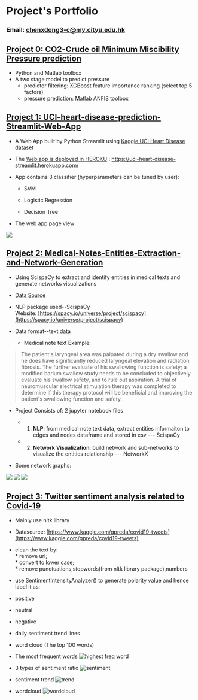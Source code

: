 # Project's Portfolio
### Email: chenxdong3-c@my.cityu.edu.hk


## [Project 0: CO2-Crude oil Minimum Miscibility Pressure prediction](https://researchportal.hw.ac.uk/en/publications/accurate-prediction-of-cosub2sub-minimum-miscibility-pressure-usi)
* Python and Matlab toolbox
* A two stage model to predict pressure 
  * predictor filtering: XGBoost feature importance ranking (select top 5 factors)
  * pressure prediction: Matlab ANFIS toolbox


## [Project 1: UCI-heart-disease-prediction-Streamlit-Web-App](https://github.com/chenx-git/UCI-heart-disease-prediction-Web-App)
* A Web App built by Python Streamlit using [Kaggle UCI Heart Disease dataset](https://www.kaggle.com/ronitf/heart-disease-uci)

  
* The [Web app is deployed in HEROKU](https://uci-heart-disease-streamlit.herokuapp.com/) : https://uci-heart-disease-streamlit.herokuapp.com/

* App contains 3 classifier (hyperparameters can be tuned by user):

  * SVM

  * Logistic Regression

  * Decision Tree

* The web app page view
  
![](/images/1.PNG)


## [Project 2: Medical-Notes-Entities-Extraction-and-Network-Generation](https://github.com/chenx-git/Medical-Notes-Entities-Extraction-and-Network-Visualization)
* Using ScispaCy to extract and identify entities in medical texts and generate networks visualizations
* [Data Source](https://www.kaggle.com/c/medical-notes/data)<br>
* NLP package used--ScispaCy <br>Website: [https://spacy.io/universe/project/scispacy](https://spacy.io/universe/project/scispacy)
* Data format--text data
  
  * Medical note text Example:
> The patient's laryngeal area was palpated during a dry swallow and he does have significantly reduced laryngeal elevation and radiation fibrosis.  The further evaluate of his swallowing function is safety; a modified barium swallow study needs to be concluded to objectively evaluate his swallow safety, and to rule out aspiration.  A trial of neuromuscular electrical stimulation therapy was completed to determine if this therapy protocol will be beneficial and improving the patient's swallowing function and safety.


* Project Consists of: 2 jupyter notebook files
  * 1. **NLP**: from medical note text data, extract entities informaiton to edges and nodes dataframe and stored in csv --- ScispaCy 
  * 2. **Network Visualization**: build network and sub-networks to visualize the entities relationship --- NetworkX


* Some network graphs:
  
![](/images/2.1.PNG)
![](/images/2.2.png)
![](/images/2.3.PNG)

## [Project 3: Twitter sentiment analysis related to Covid-19](https://github.com/chenx-git/COVID-19-tweets-sentiment-analysis)
* Mainly use nltk library
* Datasource: [https://www.kaggle.com/gpreda/covid19-tweets](https://www.kaggle.com/gpreda/covid19-tweets)
* clean the text by:<br> * remove url;<br>* convert to lower case;<br>* remove punctuations,stopwords(from nltk library package),numbers
* use SentimentIntensityAnalyzer() to generate polarity value and hence label it as:
 * positive
 * neutral
 * negative 
* daily sentiment trend lines 
* word cloud (The top 100 words)

* The most frequent words ![highest freq word](/images/3.1.png)

* 3 types of sentiment ratio ![sentiment](/images/3.2.png)

* sentiment trend  ![trend](/images/3.3.png)

* wordcloud ![wordcloud](/images/3.4.png)




